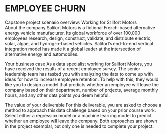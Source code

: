 # EMPLOYEE CHURN

Capstone project scenario overview: Working for Salifort Motors     
About the company
Salifort Motors is a fictional French-based alternative energy vehicle manufacturer. Its global workforce of over 100,000 employees research, design, construct, validate, and distribute electric, solar, algae, and hydrogen-based vehicles. Salifort’s end-to-end vertical integration model has made it a global leader at the intersection of alternative energy and automobiles.        

Your business case
As a data specialist working for Salifort Motors, you have received the results of a recent employee survey. The senior leadership team has tasked you with analyzing the data to come up with ideas for how to increase employee retention. To help with this, they would like you to design a model that predicts whether an employee will leave the company based on their  department, number of projects, average monthly hours, and any other data points you deem helpful. 

The value of your deliverable
For this deliverable, you are asked to choose a method to approach this data challenge based on your prior course work. Select either a regression model or a machine learning model to predict whether an employee will leave the company. Both approaches are shown in the project exemplar, but only one is needed to complete your project.


